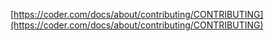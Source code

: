 <!-- markdownlint-disable MD041 -->
[https://coder.com/docs/about/contributing/CONTRIBUTING](https://coder.com/docs/about/contributing/CONTRIBUTING)
